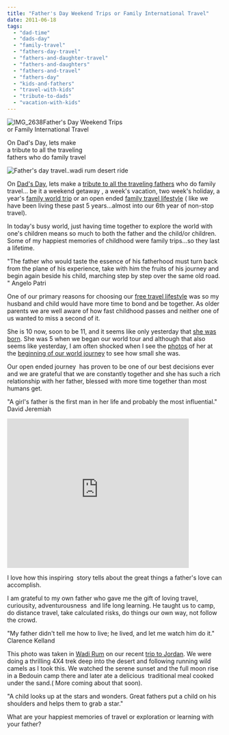 ```yaml
---
title: "Father's Day Weekend Trips or Family International Travel"
date: 2011-06-18
tags: 
  - "dad-time"
  - "dads-day"
  - "family-travel"
  - "fathers-day-travel"
  - "fathers-and-daughter-travel"
  - "fathers-and-daughters"
  - "fathers-and-travel"
  - "fathers-day"
  - "kids-and-fathers"
  - "travel-with-kids"
  - "tribute-to-dads"
  - "vacation-with-kids"
---
```


![IMG_2638](https://pub-ac94b3f306b24c0dba4238943c97f2e1.r2.dev/6a00e5502a9507883301538f2de286970b.jpg)Father's Day Weekend Trips  
or Family International Travel

On Dad's Day, lets make  
a tribute to all the traveling  
fathers who do family travel

<!--more-->

![Father's day travel..wadi rum desert ride ](https://pub-ac94b3f306b24c0dba4238943c97f2e1.r2.dev/6a00e5502a9507883301543300fed1970c.jpg)  
  
  
On [Dad's Day](http://en.wikipedia.org/wiki/Father%27s_Day "fathers day"), lets make a [tribute to all the traveling fathers](https://pub-ac94b3f306b24c0dba4238943c97f2e1.r2.dev/2009/06/happy-fathers-day-traveling-dads.html "fathers that travel ") who do family travel... be it a weekend getaway , a week's vacation, two week's holiday, a year's [family world trip](https://pub-ac94b3f306b24c0dba4238943c97f2e1.r2.dev/2010/04/around-the-world-family-travel-soultravelers3-digital-nomad-global-international-family-travel.html "family world trip") or an open ended [family travel lifestyle](https://pub-ac94b3f306b24c0dba4238943c97f2e1.r2.dev/2010/09/8-reasons-for-a-family-world-trip-international-vacations-holidays-abroad-longterm-travel-rtw.html "family travel lifestyle") ( like we have been living these past 5 years...almost into our 6th year of non-stop travel).  
  
In today's busy world, just having time together to explore the world with one's children means so much to both the father and the child/or children. Some of my happiest memories of childhood were family trips...so they last a lifetime.  
  
"The father who would taste the essence of his fatherhood must turn back from the plane of his experience, take with him the fruits of his journey and begin again beside his child, marching step by step over the same old road. " Angelo Patri  
  
One of our primary reasons for choosing our [free travel lifestyle](https://pub-ac94b3f306b24c0dba4238943c97f2e1.r2.dev/2009/04/how-to-travel-the-world-as-a-digital-nomad-family.html "family travel lifestyle") was so my husband and child would have more time to bond and be together. As older parents we are well aware of how fast childhood passes and neither one of us wanted to miss a second of it.  
  
She is 10 now, soon to be 11, and it seems like only yesterday that [she was born](https://pub-ac94b3f306b24c0dba4238943c97f2e1.r2.dev/2006/08/leap-of-faith.html "leap of faith in travel"). She was 5 when we began our world tour and although that also seems like yesterday, I am often shocked when I see the [photos](https://pub-ac94b3f306b24c0dba4238943c97f2e1.r2.dev/2006/10/goodbye-paris.html "family vacation paris with kids") of her at the [beginning of our world journey](https://pub-ac94b3f306b24c0dba4238943c97f2e1.r2.dev/2006/09/windmills-insid.html#more "holland kids and windmills") to see how small she was.  
  
Our open ended journey  has proven to be one of our best decisions ever and we are grateful that we are constantly together and she has such a rich relationship with her father, blessed with more time together than most humans get.  
  
"A girl's father is the first man in her life and probably the most influential." David Jeremiah  
  

<iframe src="http://www.youtube.com/embed/Y3aq3trkyOA?rel=0" width="425" frameborder="0" height="349"></iframe>

  
  
I love how this inspiring  story tells about the great things a father's love can accomplish.  
  
I am grateful to my own father who gave me the gift of loving travel, curiousity, adventurousness  and life long learning. He taught us to camp, do distance travel, take calculated risks, do things our own way, not follow the crowd.  
  
"My father didn't tell me how to live; he lived, and let me watch him do it."  Clarence Kelland  
  
This photo was taken in [Wadi Rum](http://en.wikipedia.org/wiki/Wadi_Rum "wadi rum") on our recent [trip to Jordan](https://pub-ac94b3f306b24c0dba4238943c97f2e1.r2.dev/2011/05/jordan-tourismsmartest-.html "trip to Jordan"). We were doing a thrilling 4X4 trek deep into the desert and following running wild camels as I took this. We watched the serene sunset and the full moon rise in a Bedouin camp there and later ate a delicious  traditional meal cooked under the sand.( More coming about that soon).  
  
"A child looks up at the stars and wonders. Great fathers put a child on his shoulders and helps them to grab a star."  
  
What are your happiest memories of travel or exploration or learning with your father?
